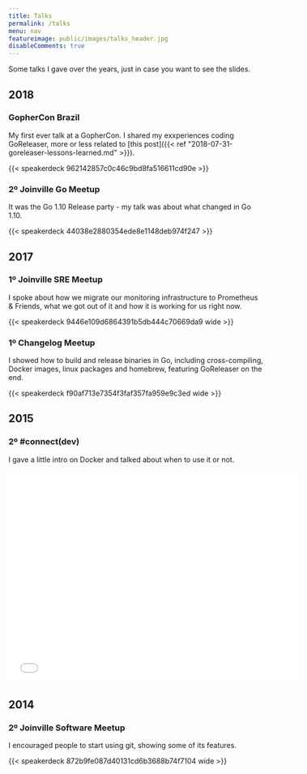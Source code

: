 ```yaml
---
title: Talks
permalink: /talks
menu: nav
featureimage: public/images/talks_header.jpg
disableComments: true
---
```


Some talks I gave over the years, just in case you want to see the slides.

## 2018

### GopherCon Brazil

My first ever talk at a GopherCon. I shared my exxperiences coding GoReleaser,
more or less related to [this post]({{< ref "2018-07-31-goreleaser-lessons-learned.md" >}}).

{{< speakerdeck 962142857c0c46c9bd8fa516611cd90e >}}

### 2º Joinville Go Meetup

It was the Go 1.10 Release party - my talk was about what changed in
Go 1.10.

{{< speakerdeck 44038e2880354ede8e1148deb974f247 >}}

## 2017

### 1º Joinville SRE Meetup

I spoke about how we migrate our monitoring infrastructure to Prometheus &
Friends, what we got out of it and how it is working for us right now.

{{< speakerdeck 9446e109d6864391b5db444c70669da9 wide >}}

### 1º Changelog Meetup

I showed how to build and release binaries in Go, including cross-compiling,
Docker images, linux packages and homebrew, featuring GoReleaser on the end.

{{< speakerdeck f90af713e7354f3faf357fa959e9c3ed wide >}}

## 2015

### 2º #connect(dev)

I gave a little intro on Docker and talked about when to use it or not.

<iframe src="//slides.com/caarlos0/why-docker/embed?style=light" width="576" height="420" scrolling="no" frameborder="0" webkitallowfullscreen mozallowfullscreen allowfullscreen></iframe>

## 2014

### 2º Joinville Software Meetup

I encouraged people to start using git, showing some of its features.

{{< speakerdeck 872b9fe087d40131cd6b3688b74f7104 wide >}}
